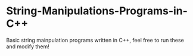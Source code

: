 # String-Manipulations-Programs-in-C++

Basic string mainpulation programs written in C++, feel free to run these and modify them!
